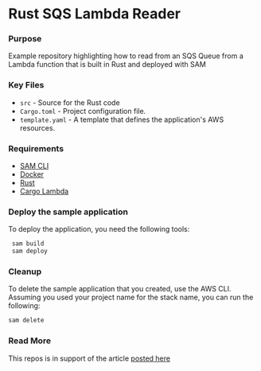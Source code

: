 # Rust SQS Lambda Reader

### Purpose
Example repository highlighting how to read from an SQS Queue from a Lambda function
that is built in Rust and deployed with SAM

### Key Files

- `src` - Source for the Rust code
- `Cargo.toml` - Project configuration file.
- `template.yaml` - A template that defines the application's AWS resources.

### Requirements

-   [SAM CLI](https://docs.aws.amazon.com/serverless-application-model/latest/developerguide/install-sam-cli.html)
-   [Docker](https://hub.docker.com/search/?type=edition&offering=community)
-   [Rust](https://www.rust-lang.org/tools/install)
-   [Cargo Lambda](https://www.cargo-lambda.info/)

### Deploy the sample application

To deploy the application, you need the following tools:

```bash
 sam build
 sam deploy
```

### Cleanup

To delete the sample application that you created, use the AWS CLI. Assuming you used your project name for the stack name, you can run the following:

```bash
sam delete
```

### Read More

This repos is in support of the article [posted here](https://www.binaryheap.com/consuming-an-sqs-event-with-lambda-and-rust/)